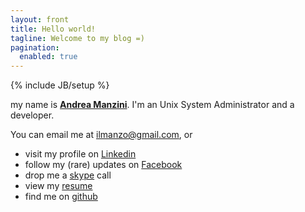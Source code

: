 ```yaml
---
layout: front
title: Hello world!
tagline: Welcome to my blog =)
pagination:
  enabled: true
---
```

{% include JB/setup %}

my name is [**Andrea Manzini**](about.html). I'm an Unix System Administrator and a developer.

You can email me at [ilmanzo@gmail.com](mailto:ilmanzo@gmail.com), or

 - visit my profile on [Linkedin](http://it.linkedin.com/in/andreamanzini)
 - follow my (rare) updates on [Facebook](https://www.facebook.com/andrea.manzini.90)
 - drop me a [skype](skype:andreamanzini73) call 
 - view my [resume](curriculum.html)
 - find me on [github](https://github.com/ilmanzo)
